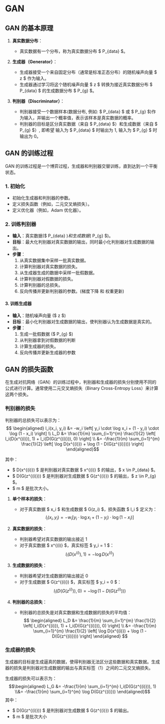 # GAN

## GAN 的基本原理

1. **真实数据分布**：
   - 真实数据有一个分布，称为真实数据分布 $ P_{data} $。

2. **生成器（Generator）**：
   - 生成器接受一个来自固定分布（通常是标准正态分布）的随机噪声向量 $ z $ 作为输入。
   - 生成器通过学习将这个随机噪声向量 $ z $ 转换为接近真实数据分布 $ P_{data} $ 的生成数据分布 $ P_{g} $。

3. **判别器（Discriminator）**：
   - 判别器接受一个数据样本(数据分布, 例如: $ P_{data} $ 或 $ P_{g} $)作为输入，并输出一个概率值，表示该样本是真实数据的概率。
   - 判别器的目标是区分真实数据（来自 $ P_{data} $）和生成数据（来自 $ P_{g} $）, 即希望 输入为 $ P_{data} $ 时输出为 1, 输入为 $ P_{g} $ 时输出为 0。

## GAN 的训练过程

GAN 的训练过程是一个博弈过程，生成器和判别器交替训练，直到达到一个平衡状态。

### 1. 初始化

- 初始化生成器和判别器的参数。
- 定义损失函数（例如，二元交叉熵损失）。
- 定义优化器（例如，Adam 优化器）。

### 2. 训练判别器

- **输入**：真实数据($ P_{data} $)和生成数据($ P_{g} $)。
- **目标**：最大化判别器对真实数据的输出，同时最小化判别器对生成数据的输出。
- **步骤**：
  1. 从真实数据集中采样一批真实数据。
  2. 计算判别器对真实数据的损失。
  3. 从生成器生成的数据中采样一批假数据。
  4. 计算判别器对假数据的损失。
  5. 计算判别器的总损失。
  6. 反向传播并更新判别器的参数。(梯度下降 和 权重更新)

#### 3. 训练生成器

- **输入**：随机噪声向量 ($ z $)
- **目标**：最小化判别器对生成数据的输出，使判别器认为生成数据是真实的。
- **步骤**：
  1. 生成一批假数据 ($ P_{g} $)
  2. 从判别器拿到对假数据的判断
  3. 计算生成器的损失。
  4. 反向传播并更新生成器的参数

## GAN 的损失函数

在生成对抗网络（GAN）的训练过程中，判别器和生成器的损失分别使用不同的公式进行计算。通常使用二元交叉熵损失（Binary Cross-Entropy Loss）来计算这两个损失。

### 判别器的损失

判别器的总损失可以表示为：
$$
\begin{aligned}
l_i(x_i, y_i) &= -w_i \left[ y_i \cdot \log x_i + (1 - y_i) \cdot \log (1 - x_i) \right] \\
L_D &= \frac{1}{m} \sum_{i=1}^{m} \frac{1}{2} \left[ l_i(D(x^{(i)}), 1) + l_i(D(G(z^{(i)})), 0) \right] \\
&= -\frac{1}{m} \sum_{i=1}^{m} \frac{1}{2} \left[ \log D(x^{(i)}) + \log (1 - D(G(z^{(i)}))) \right]
\end{aligned}$$

其中：

- $ D(x^{(i)}) $ 是判别器对真实数据 $ x^{(i)} $ 的输出，$ x \in P_{data} $。
- $ D(G(z^{(i)})) $ 是判别器对生成数据 $ G(z^{(i)}) $ 的输出，$ z \in P_{g} $。
- $ m $ 是批次大小。

1. **单个样本的损失**：
   - 对于真实数据 $ x_i $ 和生成数据 $ G(z_i) $，损失函数 $ l_i $ 定义为：
     $$
     l_i(x_i, y_i) = -w_i \left[ y_i \cdot \log x_i + (1 - y_i) \cdot \log (1 - x_i) \right]
     $$

2. **真实数据的损失**：
   - 判别器希望对真实数据的输出接近 1 
   - 对于真实数据 $ x^{(i)} $，真实标签 $ y_i = 1 $：
     $$
     l_i(D(x^{(i)}), 1) = -\log D(x^{(i)})
     $$

3. **生成数据的损失**：
   - 判别器希望对生成数据的输出接近 0
   - 对于生成数据 $ G(z^{(i)}) $，真实标签 $ y_i = 0 $：
     $$
     l_i(D(G(z^{(i)})), 0) = -\log (1 - D(G(z^{(i)})))
     $$

4. **判别器的总损失**：
   - 判别器的总损失是对真实数据和生成数据的损失的平均值：
     $$
     \begin{aligned}
     L_D &= \frac{1}{m} \sum_{i=1}^{m} \frac{1}{2} \left[ l_i(D(x^{(i)}), 1) + l_i(D(G(z^{(i)})), 0) \right] \\
     &= -\frac{1}{m} \sum_{i=1}^{m} \frac{1}{2} \left[ \log D(x^{(i)}) + \log (1 - D(G(z^{(i)}))) \right]
     \end{aligned}
     $$

### 生成器的损失
生成器的目标是生成逼真的数据，使得判别器无法区分这些数据和真实数据。生成器的损失是判别器对生成数据的输出与真实标签（1）之间的二元交叉熵损失。

生成器的损失可以表示为：
$$\begin{aligned}
L_G &= -\frac{1}{m} \sum_{i=1}^{m} l_i(D(G(z^{(i)})), 1)
\\&= -\frac{1}{m} \sum_{i=1}^{m} \log D(G(z^{(i)}))
\end{aligned}$$
其中：
- $ D(G(z^{(i)})) $ 是判别器对生成数据 $ G(z^{(i)}) $ 的输出。
- $ m $ 是批次大小
